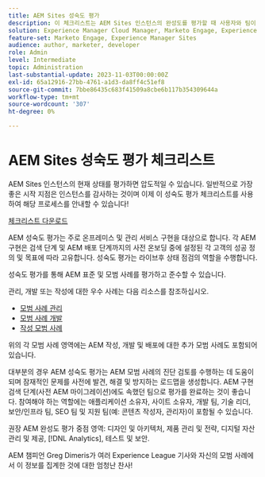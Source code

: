 ```yaml
---
title: AEM Sites 성숙도 평가
description: 이 체크리스트는 AEM Sites 인스턴스의 완성도를 평가할 때 사용자와 팀이 응답해야 하는 주요 질문에 대한 개요를 제공합니다
solution: Experience Manager Cloud Manager, Marketo Engage, Experience Manager Sites
feature-set: Marketo Engage, Experience Manager Sites
audience: author, marketer, developer
role: Admin
level: Intermediate
topic: Administration
last-substantial-update: 2023-11-03T00:00:00Z
exl-id: 65a12916-27bb-4761-a1d3-da8ff4c51ef8
source-git-commit: 7bbe86435c683f41509a8cbe6b117b354309644a
workflow-type: tm+mt
source-wordcount: '307'
ht-degree: 0%

---
```


# AEM Sites 성숙도 평가 체크리스트

AEM Sites 인스턴스의 현재 상태를 평가하면 압도적일 수 있습니다. 일반적으로 가장 좋은 시작 지점은 인스턴스를 감사하는 것이며 이제 이 성숙도 평가 체크리스트를 사용하여 해당 프로세스를 안내할 수 있습니다!

[체크리스트 다운로드](assets/AEM-Sites-Maturity-Assessment.xlsx)

AEM 성숙도 평가는 주로 온프레미스 및 관리 서비스 구현을 대상으로 합니다. 각 AEM 구현은 검색 단계 및 AEM 배포 단계까지의 사전 온보딩 중에 설정된 각 고객의 성공 정의 및 목표에 따라 고유합니다. 성숙도 평가는 라이브후 상태 점검의 역할을 수행합니다.

성숙도 평가를 통해 AEM 표준 및 모범 사례를 평가하고 준수할 수 있습니다.

관리, 개발 또는 작성에 대한 우수 사례는 다음 리소스를 참조하십시오.

* [모범 사례 관리](https://experienceleague.adobe.com/docs/experience-manager-65/administering/bestpractices/administer-best-practices.html?lang=ko)
* [모범 사례 개발](https://experienceleague.adobe.com/docs/experience-manager-65/developing/bestpractices/best-practices.html?lang=ko)
* [작성 모범 사례](https://experienceleague.adobe.com/docs/experience-manager-65/authoring/authoring/best-practices.html?lang=ko)

위의 각 모범 사례 영역에는 AEM 작성, 개발 및 배포에 대한 추가 모범 사례도 포함되어 있습니다.

대부분의 경우 AEM 성숙도 평가는 AEM 모범 사례의 진단 검토를 수행하는 데 도움이 되며 잠재적인 문제를 사전에 발견, 해결 및 방지하는 로드맵을 생성합니다. AEM 구현 검색 단계(사전 AEM 마이그레이션)에도 속했던 팀으로 평가를 완료하는 것이 좋습니다. 참여해야 하는 역할에는 애플리케이션 소유자, 사이트 소유자, 개발 팀, 기술 리더, 보안/인프라 팀, SEO 팀 및 지원 팀(예: 콘텐츠 작성자, 관리자)이 포함될 수 있습니다.

권장 AEM 완성도 평가 중점 영역: 디자인 및 아키텍처, 제품 관리 및 전략, 디지털 자산 관리 및 제공, [!DNL Analytics], 테스트 및 보안.

AEM 챔피언 Greg Dimeris가 여러 Experience League 기사와 자신의 모범 사례에서 이 정보를 집계한 것에 대한 엄청난 찬사!
